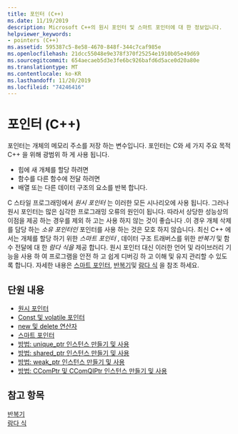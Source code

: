 ```yaml
---
title: 포인터 (C++)
ms.date: 11/19/2019
description: Microsoft C++의 원시 포인터 및 스마트 포인터에 대 한 정보입니다.
helpviewer_keywords:
- pointers (C++)
ms.assetid: 595387c5-8e58-4670-848f-344c7caf985e
ms.openlocfilehash: 21dcc55048e9e378f370f25254e1910b05e49d69
ms.sourcegitcommit: 654aecaeb5d3e3fe6bc926bafd6d5ace0d20a80e
ms.translationtype: MT
ms.contentlocale: ko-KR
ms.lasthandoff: 11/20/2019
ms.locfileid: "74246416"
---
```

# <a name="pointers-c"></a>포인터 (C++)

포인터는 개체의 메모리 주소를 저장 하는 변수입니다. 포인터는 C와 세 가지 주요 목적 C++ 을 위해 광범위 하 게 사용 됩니다.

- 힙에 새 개체를 할당 하려면
- 함수를 다른 함수에 전달 하려면
- 배열 또는 다른 데이터 구조의 요소를 반복 합니다.

C 스타일 프로그래밍에서 *원시 포인터* 는 이러한 모든 시나리오에 사용 됩니다. 그러나 원시 포인터는 많은 심각한 프로그래밍 오류의 원인이 됩니다. 따라서 상당한 성능상의 이점을 제공 하는 경우를 제외 하 고는 사용 하지 않는 것이 좋습니다 .이 경우 개체 삭제를 담당 하는 *소유 포인터인* 포인터를 사용 하는 것은 모호 하지 않습니다. 최신 C++ 에서는 개체를 할당 하기 위한 *스마트 포인터* , 데이터 구조 트래버스를 위한 *반복기* 및 함수 전달에 대 한 *람다 식을* 제공 합니다. 원시 포인터 대신 이러한 언어 및 라이브러리 기능을 사용 하 여 프로그램을 안전 하 고 쉽게 디버깅 하 고 이해 및 유지 관리할 수 있도록 합니다. 자세한 내용은 [스마트 포인터](smart-pointers-modern-cpp.md), [반복기](../standard-library/iterators.md)및 [람다 식](lambda-expressions-in-cpp.md) 을 참조 하세요.

## <a name="in-this-section"></a>단원 내용

- [원시 포인터](raw-pointers.md)
- [Const 및 volatile 포인터](const-and-volatile-pointers.md)
- [new 및 delete 연산자](new-and-delete-operators.md)
- [스마트 포인터](smart-pointers-modern-cpp.md)
- [방법: unique_ptr 인스턴스 만들기 및 사용](how-to-create-and-use-unique-ptr-instances.md)
- [방법: shared_ptr 인스턴스 만들기 및 사용](how-to-create-and-use-shared-ptr-instances.md)
- [방법: weak_ptr 인스턴스 만들기 및 사용](how-to-create-and-use-weak-ptr-instances.md)
- [방법: CComPtr 및 CComQIPtr 인스턴스 만들기 및 사용](how-to-create-and-use-ccomptr-and-ccomqiptr-instances.md)

## <a name="see-also"></a>참고 항목

[반복기](../standard-library/iterators.md)</br>
[람다 식](lambda-expressions-in-cpp.md)
